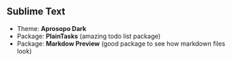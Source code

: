 ## Sublime Text
* Theme: __Aprosopo Dark__
* Package: __PlainTasks__ (amazing todo list package)
* Package: __Markdow Preview__ (good package to see how markdown files look)